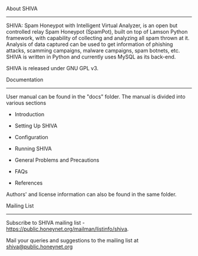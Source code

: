 About SHIVA
-----------
SHIVA: Spam Honeypot with Intelligent Virtual Analyzer, is an open but controlled relay Spam Honeypot (SpamPot), built on top of Lamson Python framework, with capability of collecting and analyzing all spam thrown at it. Analysis of data captured can be used to get information of phishing attacks, scamming campaigns, malware campaigns, spam botnets, etc. SHIVA is written in Python and currently uses MySQL as its back-end.
SHIVA is released under GNU GPL v3.


Documentation
-------------
User manual can be found in the "docs" folder. The manual is divided into various sections
* Introduction
* Setting Up SHIVA
* Configuration
* Running SHIVA
* General Problems and Precautions
* FAQs
* References

Authors' and license information can also be found in the same folder.


Mailing List
------------
Subscribe to SHIVA mailing list - https://public.honeynet.org/mailman/listinfo/shiva.
Mail your queries and suggestions to the mailing list at shiva@public.honeynet.org

